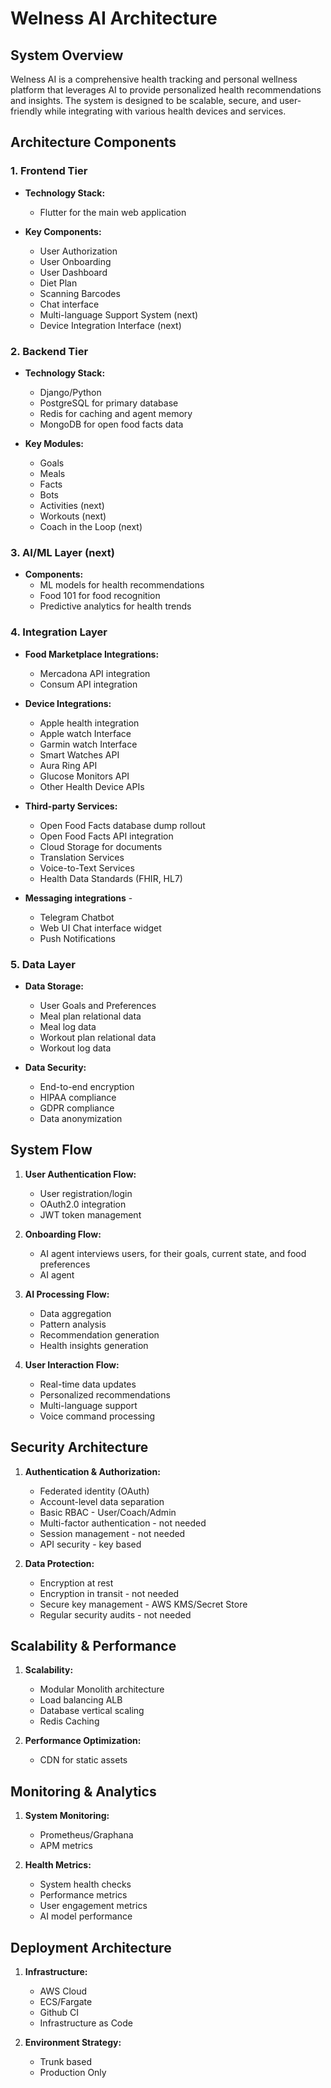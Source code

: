 # Welness AI Architecture

## System Overview

Welness AI is a comprehensive health tracking and personal wellness platform that leverages AI to provide personalized health recommendations and insights. The system is designed to be scalable, secure, and user-friendly while integrating with various health devices and services.

## Architecture Components

### 1. Frontend Tier
- **Technology Stack:**
  - Flutter for the main web application
 
- **Key Components:**
  - User Authorization
  - User Onboarding
  - User Dashboard
  - Diet Plan
  - Scanning Barcodes
  - Chat interface
  - Multi-language Support System (next)
  - Device Integration Interface (next)
  
### 2. Backend Tier
- **Technology Stack:**
  - Django/Python
  - PostgreSQL for primary database
  - Redis for caching and agent memory
  - MongoDB for open food facts data

- **Key Modules:**
  - Goals
  - Meals
  - Facts
  - Bots
  - Activities (next)
  - Workouts (next)
  - Coach in the Loop (next)

### 3. AI/ML Layer (next)
- **Components:**
  - ML models for health recommendations
  - Food 101 for food recognition
  - Predictive analytics for health trends

### 4. Integration Layer
- **Food Marketplace Integrations:**
  - Mercadona API integration
  - Consum API integration

- **Device Integrations:**
  - Apple health integration
  - Apple watch Interface
  - Garmin watch Interface
  - Smart Watches API
  - Aura Ring API
  - Glucose Monitors API
  - Other Health Device APIs

- **Third-party Services:**
  - Open Food Facts database dump rollout
  - Open Food Facts API integration
  - Cloud Storage for documents
  - Translation Services
  - Voice-to-Text Services
  - Health Data Standards (FHIR, HL7)

- **Messaging integrations** -
  - Telegram Chatbot
  - Web UI Chat interface widget
  - Push Notifications

### 5. Data Layer
- **Data Storage:**
  - User Goals and Preferences
  - Meal plan relational data
  - Meal log data
  - Workout plan relational data
  - Workout log data

- **Data Security:**
  - End-to-end encryption
  - HIPAA compliance
  - GDPR compliance
  - Data anonymization

## System Flow

1. **User Authentication Flow:**
   - User registration/login
   - OAuth2.0 integration
   - JWT token management

2. **Onboarding Flow:**
   - AI agent interviews users, for their goals, current state, and food preferences
   - AI agent


3. **AI Processing Flow:**
   - Data aggregation
   - Pattern analysis
   - Recommendation generation
   - Health insights generation

4. **User Interaction Flow:**
   - Real-time data updates
   - Personalized recommendations
   - Multi-language support
   - Voice command processing

## Security Architecture

1. **Authentication & Authorization:**
   - Federated identity (OAuth)
   - Account-level data separation
   - Basic RBAC - User/Coach/Admin
   - Multi-factor authentication - not needed
   - Session management - not needed
   - API security - key based

2. **Data Protection:**
   - Encryption at rest
   - Encryption in transit - not needed
   - Secure key management - AWS KMS/Secret Store
   - Regular security audits - not needed

## Scalability & Performance

1. **Scalability:**
   - Modular Monolith architecture
   - Load balancing ALB
   - Database vertical scaling
   - Redis Caching

2. **Performance Optimization:**
   - CDN for static assets

## Monitoring & Analytics

1. **System Monitoring:**
   - Prometheus/Graphana
   - APM metrics

2. **Health Metrics:**
   - System health checks
   - Performance metrics
   - User engagement metrics
   - AI model performance

## Deployment Architecture

1. **Infrastructure:**
   - AWS Cloud
   - ECS/Fargate
   - Github CI
   - Infrastructure as Code

2. **Environment Strategy:**
   - Trunk based
   - Production Only
